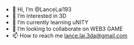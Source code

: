 - 👋 Hi, I’m @LanceLai193
- 👀 I’m interested in 3D
- 🌱 I’m currently learning uNITY
- 💞️ I’m looking to collaborate on WEB3 GAME
- 📫 How to reach me lance.lai.3da@gmail.com

<!---
LanceLai193/LanceLai193 is a ✨ special ✨ repository because its `README.md` (this file) appears on your GitHub profile.
You can click the Preview link to take a look at your changes.
--->
